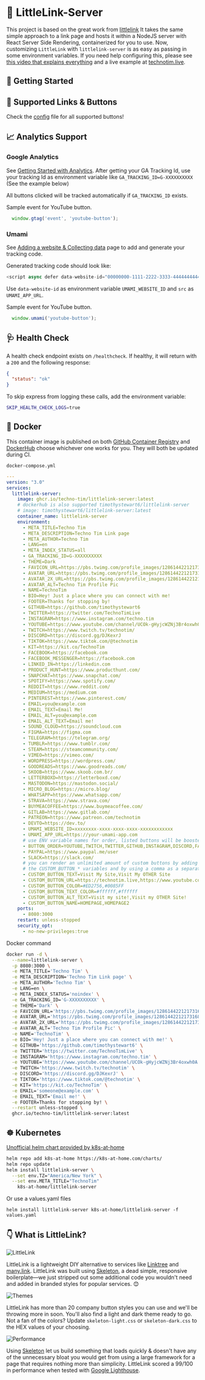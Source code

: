 # 🔗 LittleLink-Server

This project is based on the great work from [littlelink](https://github.com/sethcottle/littlelink)
It takes the same simple approach to a link page and hosts it within a NodeJS server with React Server Side Rendering, containerized for you to use. Now, customizing `LittleLink` with `littlelink-server` is as easy as passing in some environment variables.  If you need help configuring this, please see [this video that explains everything](https://www.youtube.com/watch?v=42SqfI_AjXU) and a live example at [technotim.live](https://technotim.live/).

## 🚀 Getting Started

## 📍 Supported Links & Buttons

Check the [config](https://github.com/techno-tim/littlelink-server/blob/master/src/config.js) file for all supported buttons!

## 📈 Analytics Support

### Google Analytics

See [Getting Started with Analytics](https://support.google.com/analytics/answer/1008015?hl=en).  After getting your GA Tracking Id, use your tracking Id as environment variable like `GA_TRACKING_ID=G-XXXXXXXXXX`  (See the example below)

All buttons clicked will be tracked automatically if `GA_TRACKING_ID` exists.

Sample event for YouTube button.

```javascript
  window.gtag('event', 'youtube-button');
```

### Umami

See [Adding a website & Collecting data](https://umami.is/docs/collect-data) page to add and generate your tracking code.

Generated tracking code should look like:

```javascript
<script async defer data-website-id="00000000-1111-2222-3333-444444444444" src="https://your-umami-app.com/umami.js"></script>
```

Use `data-website-id` as environment variable `UMAMI_WEBSITE_ID` and `src` as `UMAMI_APP_URL`.

Sample event for YouTube button.

```javascript
  window.umami('youtube-button');
```

## 🩺 Health Check

A health check endpoint exists on `/healthcheck`.  If healthy, it will return with a `200` and the following response:

```json
{
  "status": "ok"
}
```

To skip express from logging these calls, add the environment variable:

```bash
SKIP_HEALTH_CHECK_LOGS=true
``` 

## 🐳 Docker

This container image is published on both [GitHub Container Registry](https://github.com/techno-tim/littlelink-server/pkgs/container/littlelink-server) and [DockerHub](https://hub.docker.com/repository/docker/timothystewart6/littlelink-server) choose whichever one works for you.  They will both be updated during CI.

`docker-compose.yml`

```yml
---
version: "3.0"
services:
  littlelink-server:
    image: ghcr.io/techno-tim/littlelink-server:latest
    # dockerhub is also supported timothystewart6/littlelink-server
    # image: timothystewart6/littlelink-server:latest
    container_name: littlelink-server
    environment:
      - META_TITLE=Techno Tim
      - META_DESCRIPTION=Techno Tim Link page
      - META_AUTHOR=Techno Tim
      - LANG=en
      - META_INDEX_STATUS=all
      - GA_TRACKING_ID=G-XXXXXXXXXX
      - THEME=Dark
      - FAVICON_URL=https://pbs.twimg.com/profile_images/1286144221217316864/qIAsKOpB_200x200.jpg
      - AVATAR_URL=https://pbs.twimg.com/profile_images/1286144221217316864/qIAsKOpB_200x200.jpg
      - AVATAR_2X_URL=https://pbs.twimg.com/profile_images/1286144221217316864/qIAsKOpB_400x400.jpg
      - AVATAR_ALT=Techno Tim Profile Pic
      - NAME=TechnoTim
      - BIO=Hey! Just a place where you can connect with me!
      - FOOTER=Thanks for stopping by!
      - GITHUB=https://github.com/timothystewart6
      - TWITTER=https://twitter.com/TechnoTimLive
      - INSTAGRAM=https://www.instagram.com/techno.tim
      - YOUTUBE=https://www.youtube.com/channel/UCOk-gHyjcWZNj3Br4oxwh0A
      - TWITCH=https://www.twitch.tv/technotim/
      - DISCORD=https://discord.gg/DJKexrJ
      - TIKTOK=https://www.tiktok.com/@technotim
      - KIT=https://kit.co/TechnoTim
      - FACEBOOK=https://facebook.com
      - FACEBOOK_MESSENGER=https://facebook.com
      - LINKED_IN=https://linkedin.com
      - PRODUCT_HUNT=https://www.producthunt.com/
      - SNAPCHAT=https://www.snapchat.com/
      - SPOTIFY=https://www.spotify.com/
      - REDDIT=https://www.reddit.com/
      - MEDIUM=https://medium.com
      - PINTEREST=https://www.pinterest.com/
      - EMAIL=you@example.com
      - EMAIL_TEXT=Email Me!
      - EMAIL_ALT=you@example.com
      - EMAIL_ALT_TEXT=Email me!
      - SOUND_CLOUD=https://soundcloud.com
      - FIGMA=https://figma.com
      - TELEGRAM=https://telegram.org/
      - TUMBLR=https://www.tumblr.com/
      - STEAM=https://steamcommunity.com/
      - VIMEO=https://vimeo.com/
      - WORDPRESS=https://wordpress.com/
      - GOODREADS=https://www.goodreads.com/
      - SKOOB=https://www.skoob.com.br/
      - LETTERBOXD=https://letterboxd.com/
      - MASTODON=https://mastodon.social/
      - MICRO_BLOG=https://micro.blog/
      - WHATSAPP=https://www.whatsapp.com/
      - STRAVA=https://www.strava.com/
      - BUYMEACOFFEE=https://www.buymeacoffee.com/
      - GITLAB=https://www.gitlab.com/
      - PATREON=https://www.patreon.com/technotim
      - DEVTO=https://dev.to/
      - UMAMI_WEBSITE_ID=xxxxxxxx-xxxx-xxxx-xxxx-xxxxxxxxxxxx
      - UMAMI_APP_URL=https://your-umami-app.com
      # use ENV variable names for order, listed buttons will be boosted to the top
      - BUTTON_ORDER=YOUTUBE,TWITCH,TWITTER,GITHUB,INSTAGRAM,DISCORD,FACEBOOK,TIKTOK,KIT,PATREON 
      - PAYPAL=https://www.paypal.me/user
      - SLACK=https://slack.com/
      # you can render an unlimited amount of custom buttons by adding 
      # the CUSTOM_BUTTON_* variables and by using a comma as a separator.
      - CUSTOM_BUTTON_TEXT=Visit My Site,Visit My OTHER Site
      - CUSTOM_BUTTON_URL=https://technotim.live,https://www.youtube.com/channel/UCOk-gHyjcWZNj3Br4oxwh0A
      - CUSTOM_BUTTON_COLOR=#ED2756,#0085FF
      - CUSTOM_BUTTON_TEXT_COLOR=#ffffff,#ffffff
      - CUSTOM_BUTTON_ALT_TEXT=Visit my site!,Visit my OTHER Site!
      - CUSTOM_BUTTON_NAME=HOMEPAGE,HOMEPAGE2
    ports:
      - 8080:3000
    restart: unless-stopped
    security_opt:
      - no-new-privileges:true
```

Docker command

```bash
docker run -d \
  --name=littlelink-server \
  -p 8080:3000 \
  -e META_TITLE='Techno Tim' \
  -e META_DESCRIPTION='Techno Tim Link page' \
  -e META_AUTHOR='Techno Tim' \
  -e LANG=en \
  -e META_INDEX_STATUS='noindex' \
  -e GA_TRACKING_ID='G-XXXXXXXXXX' \
  -e THEME='Dark' \
  -e FAVICON_URL='https://pbs.twimg.com/profile_images/1286144221217316864/qIAsKOpB_200x200.jpg' \
  -e AVATAR_URL='https://pbs.twimg.com/profile_images/1286144221217316864/qIAsKOpB_200x200.jpg' \
  -e AVATAR_2X_URL='https://pbs.twimg.com/profile_images/1286144221217316864/qIAsKOpB_400x400.jpg' \
  -e AVATAR_ALT='Techno Tim Profile Pic' \
  -e NAME='TechnoTim' \
  -e BIO='Hey! Just a place where you can connect with me!' \
  -e GITHUB='https://github.com/timothystewart6' \
  -e TWITTER='https://twitter.com/TechnoTimLive' \
  -e INSTAGRAM='https://www.instagram.com/techno.tim' \
  -e YOUTUBE='https://www.youtube.com/channel/UCOk-gHyjcWZNj3Br4oxwh0A' \
  -e TWITCH='https://www.twitch.tv/technotim' \
  -e DISCORD='https://discord.gg/DJKexrJ' \
  -e TIKTOK='https://www.tiktok.com/@technotim' \
  -e KIT='https://kit.co/TechnoTim' \
  -e EMAIL='someone@example.com' \
  -e EMAIL_TEXT='Email me!' \
  -e FOOTER=Thanks for stopping by! \
  --restart unless-stopped \
  ghcr.io/techno-tim/littlelink-server:latest
```

## ☸ Kubernetes

[Unofficial helm chart provided by k8s-at-home](https://github.com/k8s-at-home/charts/tree/master/charts/stable/littlelink-server)

```bash
helm repo add k8s-at-home https://k8s-at-home.com/charts/
helm repo update
helm install littlelink-server \
  --set env.TZ="America/New York" \
  --set env.META_TITLE="TechnoTim"
    k8s-at-home/littlelink-server
```

Or use a values.yaml files

`helm install littlelink-server k8s-at-home/littlelink-server -f values.yaml`

## 👇 What is LittleLink?

![LittleLink](https://cdn.cottle.cloud/littlelink/social-circle.png)

LittleLink is a lightweight DIY alternative to services like [Linktree](https://linktr.ee)
and [many.link](https://www.google.com). LittleLink was built using [Skeleton](http://getskeleton.com/), a dead simple, responsive boilerplate—we just stripped out some additional code you wouldn't need and added in branded styles for popular services. 😊

![Themes](https://cdn.cottle.cloud/littlelink/themes.png)

LittleLink has more than 20 company button styles you can use and we'll be throwing more in soon. You'll also find a light and dark theme ready to go. Not a fan of the colors? Update `skeleton-light.css` or `skeleton-dark.css` to the HEX values of your choosing.

![Performance](https://cdn.cottle.cloud/littlelink/performance.png)

Using [Skeleton](http://getskeleton.com/) let us build something that loads quickly & doesn't have any of the unnecessary bloat you would get from using a large framework for a page that requires nothing more than simplicity. LittleLink scored a 99/100 in performance when tested with [Google Lighthouse](https://developers.google.com/web/tools/lighthouse).

